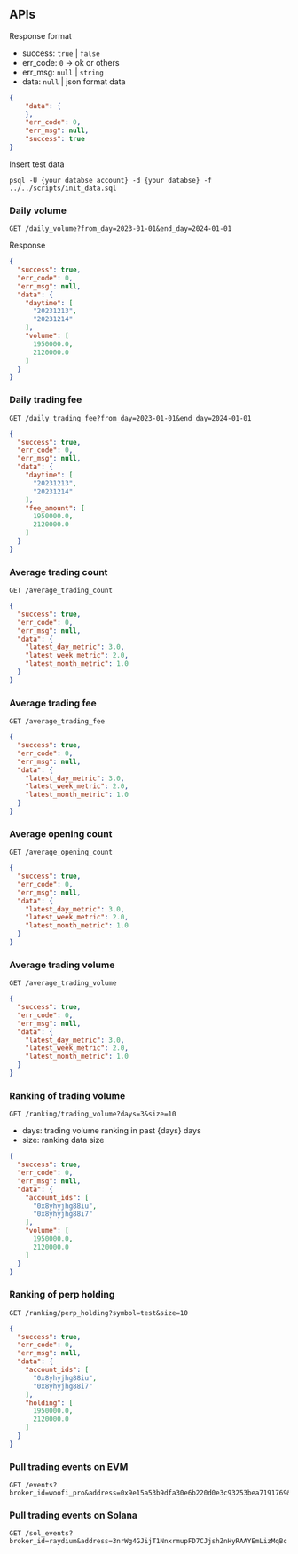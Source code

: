 ## APIs
Response format
* success: `true` | `false`
* err_code: `0` -> ok or others
* err_msg: `null` | `string`
* data: `null` | json format data
```json
{
    "data": {
    },
    "err_code": 0,
    "err_msg": null,
    "success": true
}
```

Insert test data
```shell
psql -U {your databse account} -d {your databse} -f ../../scripts/init_data.sql
```

### Daily volume
```
GET /daily_volume?from_day=2023-01-01&end_day=2024-01-01
```

Response
```json
{
  "success": true,
  "err_code": 0,
  "err_msg": null,
  "data": {
    "daytime": [
      "20231213",
      "20231214"
    ],
    "volume": [
      1950000.0,
      2120000.0
    ]
  }
}
```

### Daily trading fee
```
GET /daily_trading_fee?from_day=2023-01-01&end_day=2024-01-01
```
```json
{
  "success": true,
  "err_code": 0,
  "err_msg": null,
  "data": {
    "daytime": [
      "20231213",
      "20231214"
    ],
    "fee_amount": [
      1950000.0,
      2120000.0
    ]
  }
}
```

### Average trading count
```
GET /average_trading_count
```
```json
{
  "success": true,
  "err_code": 0,
  "err_msg": null,
  "data": {
    "latest_day_metric": 3.0,
    "latest_week_metric": 2.0,
    "latest_month_metric": 1.0
  }
}
```

### Average trading fee
```
GET /average_trading_fee
```
```json
{
  "success": true,
  "err_code": 0,
  "err_msg": null,
  "data": {
    "latest_day_metric": 3.0,
    "latest_week_metric": 2.0,
    "latest_month_metric": 1.0
  }
}
```

### Average opening count
```
GET /average_opening_count
```
```json
{
  "success": true,
  "err_code": 0,
  "err_msg": null,
  "data": {
    "latest_day_metric": 3.0,
    "latest_week_metric": 2.0,
    "latest_month_metric": 1.0
  }
}
```

### Average trading volume
```
GET /average_trading_volume
```
```json
{
  "success": true,
  "err_code": 0,
  "err_msg": null,
  "data": {
    "latest_day_metric": 3.0,
    "latest_week_metric": 2.0,
    "latest_month_metric": 1.0
  }
}
```

### Ranking of trading volume
```
GET /ranking/trading_volume?days=3&size=10
```
* days: trading volume ranking in past {days} days
* size: ranking data size

```json
{
  "success": true,
  "err_code": 0,
  "err_msg": null,
  "data": {
    "account_ids": [
      "0x8yhyjhg88iu",
      "0x8yhyjhg88i7"
    ],
    "volume": [
      1950000.0,
      2120000.0
    ]
  }
}
```

### Ranking of perp holding
```
GET /ranking/perp_holding?symbol=test&size=10
```
```json
{
  "success": true,
  "err_code": 0,
  "err_msg": null,
  "data": {
    "account_ids": [
      "0x8yhyjhg88iu",
      "0x8yhyjhg88i7"
    ],
    "holding": [
      1950000.0,
      2120000.0
    ]
  }
}
```

### Pull trading events on EVM
```shell
GET /events?broker_id=woofi_pro&address=0x9e15a53b9dfa30e6b220d0e3c93253bea7191769&from_time=1711123200&to_time=1713801600
```

### Pull trading events on Solana
```shell
GET /sol_events?broker_id=raydium&address=3nrWg4GJijT1NnxrmupFD7CJjshZnHyRAAYEmLizMqBc
```


